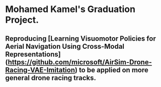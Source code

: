 # Mohamed Kamel's Graduation Project.
## Reproducing [Learning Visuomotor Policies for Aerial Navigation Using Cross-Modal Representations] (https://github.com/microsoft/AirSim-Drone-Racing-VAE-Imitation) to be applied on more general drone racing tracks.

